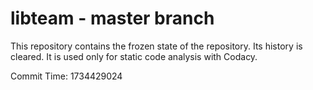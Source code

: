 # libteam - master branch

This repository contains the frozen state of the repository.
Its history is cleared. It is used only for static code
analysis with Codacy.

Commit Time: 1734429024